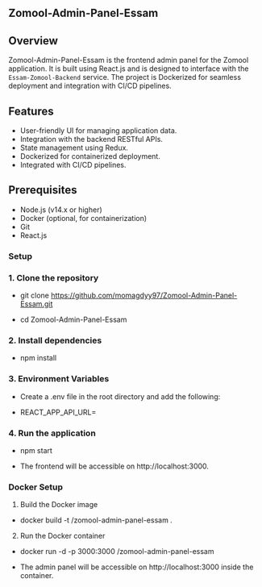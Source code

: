 ## Zomool-Admin-Panel-Essam

## Overview

Zomool-Admin-Panel-Essam is the frontend admin panel for the Zomool application. It is built using React.js and is designed to interface with the `Essam-Zomool-Backend` service. The project is Dockerized for seamless deployment and integration with CI/CD pipelines.

## Features

- User-friendly UI for managing application data.
- Integration with the backend RESTful APIs.
- State management using Redux.
- Dockerized for containerized deployment.
- Integrated with CI/CD pipelines.

## Prerequisites

- Node.js (v14.x or higher)
- Docker (optional, for containerization)
- Git
- React.js

### Setup

### 1. Clone the repository

- git clone https://github.com/momagdyy97/Zomool-Admin-Panel-Essam.git

- cd Zomool-Admin-Panel-Essam

### 2. Install dependencies

- npm install

### 3. Environment Variables

- Create a .env file in the root directory and add the following:
 
- REACT_APP_API_URL=<backend-api-url>

### 4. Run the application

- npm start

- The frontend will be accessible on http://localhost:3000.

### Docker Setup

1. Build the Docker image

- docker build -t  **<your-docker-username>** /zomool-admin-panel-essam .

2. Run the Docker container

- docker run -d -p 3000:3000 **<your-docker-username>** /zomool-admin-panel-essam

- The admin panel will be accessible on http://localhost:3000 inside the container.

